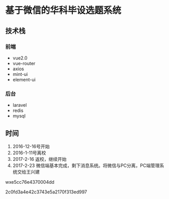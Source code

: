 # 基于微信的华科毕设选题系统

## 技术栈
### 前端
- vue2.0
- vue-router
- axios
- mint-ui
- element-ui

### 后台
- laravel
- redis
- mysql

## 时间
1. 2016-12-16号开始
2. 2016-1-11号离校
3. 2017-2-16 返校，继续开始
4. 2017-2-23 微信端基本完成，剩下消息系统。将微信与PC分离，PC端管理系统交给王兴建


wxe5cc76e4370004dd

2c0fd3a4e42c3743e5a2170f313ed997